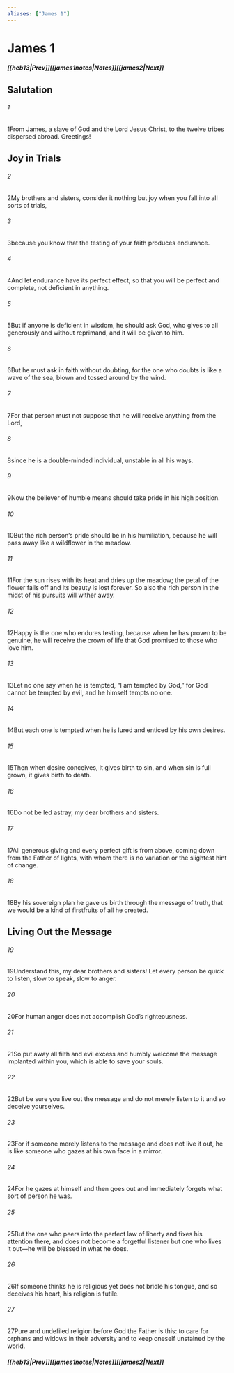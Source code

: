 ```yaml
---
aliases: ["James 1"]
---
```

# James 1
##### <span class=arrow-left></span>[[heb13|Prev]]<span class=navigation-separator></span>[[james1notes|Notes]]<span class=navigation-separator></span>[[james2|Next]]<span class=arrow-right></span>
## Salutation
###### 1
<span class=verse-first>1</span>From James, a slave of God and the Lord Jesus Christ, to the twelve tribes dispersed abroad. Greetings!
## Joy in Trials
###### 2
<span class=verse-first>2</span>My brothers and sisters, consider it nothing but joy when you fall into all sorts of trials,
###### 3
<span class=verse-body>3</span>because you know that the testing of your faith produces endurance.
###### 4
<span class=verse-body>4</span>And let endurance have its perfect effect, so that you will be perfect and complete, not deficient in anything.
<div class=paragraph-break></div>

###### 5
<span class=verse-first>5</span>But if anyone is deficient in wisdom, he should ask God, who gives to all generously and without reprimand, and it will be given to him.
###### 6
<span class=verse-body>6</span>But he must ask in faith without doubting, for the one who doubts is like a wave of the sea, blown and tossed around by the wind.
###### 7
<span class=verse-body>7</span>For that person must not suppose that he will receive anything from the Lord,
###### 8
<span class=verse-body>8</span>since he is a double-minded individual, unstable in all his ways.
<div class=paragraph-break></div>

###### 9
<span class=verse-first>9</span>Now the believer of humble means should take pride in his high position.
###### 10
<span class=verse-body>10</span>But the rich person’s pride should be in his humiliation, because he will pass away like a wildflower in the meadow.
###### 11
<span class=verse-body>11</span>For the sun rises with its heat and dries up the meadow; the petal of the flower falls off and its beauty is lost forever. So also the rich person in the midst of his pursuits will wither away.
<div class=paragraph-break></div>

###### 12
<span class=verse-first>12</span>Happy is the one who endures testing, because when he has proven to be genuine, he will receive the crown of life that God promised to those who love him.
###### 13
<span class=verse-body>13</span>Let no one say when he is tempted, “I am tempted by God,” for God cannot be tempted by evil, and he himself tempts no one.
###### 14
<span class=verse-body>14</span>But each one is tempted when he is lured and enticed by his own desires.
###### 15
<span class=verse-body>15</span>Then when desire conceives, it gives birth to sin, and when sin is full grown, it gives birth to death.
###### 16
<span class=verse-body>16</span>Do not be led astray, my dear brothers and sisters.
###### 17
<span class=verse-body>17</span>All generous giving and every perfect gift is from above, coming down from the Father of lights, with whom there is no variation or the slightest hint of change.
###### 18
<span class=verse-body>18</span>By his sovereign plan he gave us birth through the message of truth, that we would be a kind of firstfruits of all he created.
## Living Out the Message
###### 19
<span class=verse-first>19</span>Understand this, my dear brothers and sisters! Let every person be quick to listen, slow to speak, slow to anger.
###### 20
<span class=verse-body>20</span>For human anger does not accomplish God’s righteousness.
###### 21
<span class=verse-body>21</span>So put away all filth and evil excess and humbly welcome the message implanted within you, which is able to save your souls.
###### 22
<span class=verse-body>22</span>But be sure you live out the message and do not merely listen to it and so deceive yourselves.
###### 23
<span class=verse-body>23</span>For if someone merely listens to the message and does not live it out, he is like someone who gazes at his own face in a mirror.
###### 24
<span class=verse-body>24</span>For he gazes at himself and then goes out and immediately forgets what sort of person he was.
###### 25
<span class=verse-body>25</span>But the one who peers into the perfect law of liberty and fixes his attention there, and does not become a forgetful listener but one who lives it out—he will be blessed in what he does.
<div class=paragraph-break></div>

###### 26
<span class=verse-first>26</span>If someone thinks he is religious yet does not bridle his tongue, and so deceives his heart, his religion is futile.
###### 27
<span class=verse-body>27</span>Pure and undefiled religion before God the Father is this: to care for orphans and widows in their adversity and to keep oneself unstained by the world.
##### <span class=arrow-left></span>[[heb13|Prev]]<span class=navigation-separator></span>[[james1notes|Notes]]<span class=navigation-separator></span>[[james2|Next]]<span class=arrow-right></span>